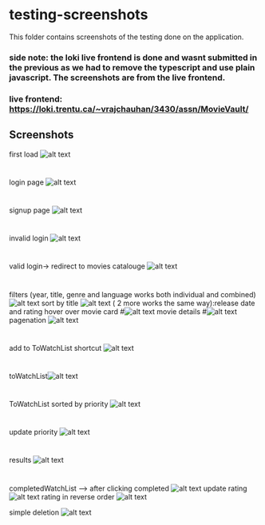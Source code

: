 # testing-screenshots
This folder contains screenshots of the testing done on the application.

### side note: the loki live frontend is done and wasnt submitted in the previous as we had to remove the typescript and use plain javascript. The screenshots are from the live frontend.

### live frontend: https://loki.trentu.ca/~vrajchauhan/3430/assn/MovieVault/


## Screenshots
first load ![alt text](image.png)
#
login page ![alt text](image-15.png)
#
signup page ![alt text](image-1.png)
#
invalid login ![alt text](image-2.png)
#
valid login-> redirect to movies catalouge ![alt text](image-3.png)
#
filters (year, title, genre and language works both individual and combined) ![alt text](image-5.png)
sort by title ![alt text](image-6.png) ( 2 more works the same way):release date and rating
hover over movie card
#![alt text](image-7.png)
movie details
#![alt text](image-8.png)
pagenation ![alt text](image-4.png)
#
add to ToWatchList shortcut ![alt text](image-9.png)
#
toWatchList![alt text](image-10.png)
#
ToWatchList sorted by priority ![alt text](image-11.png)
#
update priority ![alt text](image-12.png)
#
results ![alt text](image-13.png)
#
completedWatchList --> 
after clicking completed ![alt text](image-14.png)
update rating ![alt text](image-14.png)
rating in reverse order ![alt text](image-16.png)

simple deletion ![alt text](image-17.png)
#